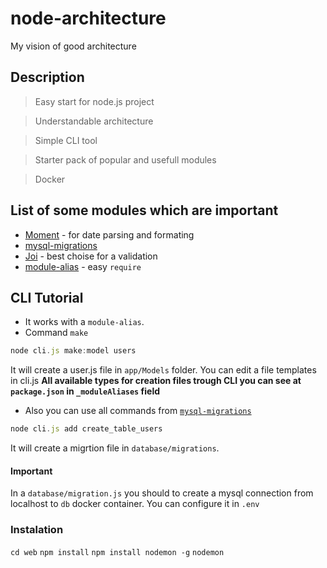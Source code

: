 # node-architecture
 My vision of good architecture

## Description
 > Easy start for node.js project
 
 > Understandable architecture
 
 > Simple CLI tool
 
 > Starter pack of popular and usefull modules
 
 > Docker
 
## List of some modules which are important
 - <a href="https://www.npmjs.com/package/moment">Moment</a> - for date parsing and formating
 - <a href="https://www.npmjs.com/package/mysql-migrations">mysql-migrations</a>
 - <a href="https://github.com/hapijs/joi">Joi</a> - best choise for a validation
 - <a href="https://www.npmjs.com/package/module-alias">module-alias</a> - easy `require`
## CLI Tutorial
 - It works with a `module-alias`.
 - Command `make`
 ```javascript
 node cli.js make:model users
```
 It will create a user.js file in `app/Models` folder. You can edit a file templates in cli.js
 **All available types for creation files trough CLI you can see at `package.json` in `_moduleAliases` field**
 
 - Also you can use all commands from <a href="https://www.npmjs.com/package/mysql-migrations">`mysql-migrations`</a>
 ```javascript
 node cli.js add create_table_users
```
It will create a migrtion file in `database/migrations`.
#### Important
In a `database/migration.js` you should to create a mysql connection from localhost to `db`  docker container.
You can configure it in `.env`


### Instalation
`cd web`
`npm install`
`npm install nodemon -g`
`nodemon`
